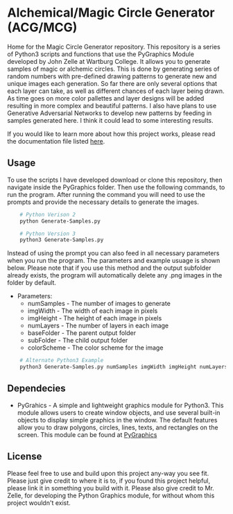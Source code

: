 # Alchemical/Magic Circle Generator (ACG/MCG)
Home for the Magic Circle Generator repository. This repository is a series of Python3 scripts and functions that use the PyGraphics Module developed by John Zelle at Wartburg College. It allows you to generate samples of magic or alchemic circles. This is done by generating series of random numbers with pre-defined drawing patterns to generate new and unique images each generation. So far there are only several options that each layer can take, as well as different chances of each layer being drawn. As time goes on more color pallettes and layer designs will be added resulting in more complex and beautiful patterns. I also have plans to use Generative Adversarial Networks to develop new patterns by feeding in samples generated here. I think it could lead to some interesting results. 

If you would like to learn more about how this project works, please read the documentation file listed [here](https://github.com/jzaunegger).

## Usage
To use the scripts I have developed download or clone this repository, then navigate inside the PyGraphics folder. Then use the following commands, to run the program. After running the command you will need to use the prompts and provide the necessary details to generate the images.

```bash
    # Python Verison 2
    python Generate-Samples.py

    # Python Version 3
    python3 Generate-Samples.py
```

Instead of using the prompt you can also feed in all necessary parameters when you run the program. The parameters and example usuage is shown below. Please note that if you use this method and the output subfolder already exists, the program will automatically delete any .png images in the folder by default.

* Parameters:
  * numSamples - The number of images to generate
  * imgWidth - The width of each image in pixels
  * imgHeight - The height of each image in pixels
  * numLayers - The number of layers in each image
  * baseFolder - The parent output folder
  * subFolder - The child output folder
  * colorScheme - The color scheme for the image


```bash
    # Alternate Python3 Example
    python3 Generate-Samples.py numSamples imgWidth imgHeight numLayers baseFolder subFolder colorScheme
```

## Dependecies
* PyGrahics - A simple and lightweight graphics module for Python3. This module allows users to create window objects, and use several built-in objects to display simple graphics in the window. The default features allow you to draw polygons, circles, lines, texts, and rectangles on the screen. This module can be found at [PyGraphics](https://mcsp.wartburg.edu/zelle/python/)

## License
Please feel free to use and build upon this project any-way you see fit. Please just give credit to where it is to, if you found this project helpful, please link it in something you build with it. Please also give credit to Mr. Zelle, for developing the Python Graphics module, for without whom this project wouldn't exist.